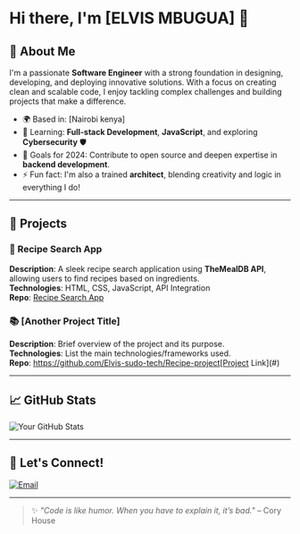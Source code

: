 # Hi there, I'm [ELVIS MBUGUA] 👋

## 🌟 About Me
I'm a passionate **Software Engineer** with a strong foundation in designing, developing, and deploying innovative solutions. With a focus on creating clean and scalable code, I enjoy tackling complex challenges and building projects that make a difference.

- 🌍 Based in: [Nairobi kenya]
- 🌱 Learning: **Full-stack Development**, **JavaScript**, and exploring **Cybersecurity** 🛡️
- 🎯 Goals for 2024: Contribute to open source and deepen expertise in **backend development**.
- ⚡ Fun fact: I'm also a trained **architect**, blending creativity and logic in everything I do!

---



## 🚀 Projects
### 🥘 Recipe Search App
**Description**: A sleek recipe search application using **TheMealDB API**, allowing users to find recipes based on ingredients.  
**Technologies**: HTML, CSS, JavaScript, API Integration  
**Repo**: [Recipe Search App](#)

### 📚 [Another Project Title]
**Description**: Brief overview of the project and its purpose.  
**Technologies**: List the main technologies/frameworks used.  
**Repo**: https://github.com/Elvis-sudo-tech/Recipe-project[Project Link](#)

---

## 📈 GitHub Stats
![Your GitHub Stats](https://github-readme-stats.vercel.app/api?username=Elvis-sudo-tech&show_icons=true&theme=radical)


---

## 🤝 Let's Connect!
[![Email](https://img.shields.io/badge/-Email-EA4335?logo=gmail&logoColor=fff)](mailto:elvismb3@gmail.com)

---

> ✨ _"Code is like humor. When you have to explain it, it’s bad."_ – Cory House
